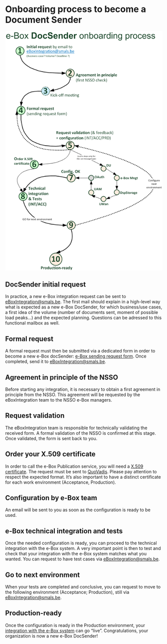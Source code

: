 # Onboarding process to become a Document Sender
![Diagram: DocSender onboarding process](../media/docSenderOnboardingProcess.png)

## DocSender initial request
In practice, a new e-Box integration request can be sent to [eBoxIntegration@smals.be](mailto:eBoxIntegration@smals.be). The first mail should explain in a high-level way what is expected as a new e-Box DocSender, for which business/use cases, a first idea of the volume (number of documents sent, moment of possible load peaks…) and the expected planning. 
Questions can be adressed to this functional mailbox as well.

## Formal request
A formal request must then be submitted via a dedicated form in order to become a new e-Box docSender: [e-Box sending request form](https://info.eboxenterprise.be/fr/documents/word/e-Box_Entreprise_FicheDemandeEnvoi_FR.docx). Once completed, send it to [eBoxIntegration@smals.be](mailto:eBoxIntegration@smals.be).

## Agreement in principle of the NSSO
Before starting any integration, it is necessary to obtain a first agreement in principle from the NSSO. This agreement will be requested by the eBoxIntegration team to the NSSO e-Box managers. 

## Request validation
The eBoxIntegration team is responsible for technically validating the received form. A formal validation of the NSSO is confirmed at this stage. Once validated, the form is sent back to you.

## Order your X.509 certificate
In order to call the e-Box Publication service, you will need a [X.509 certificate](../common/x509_certificate.md).
The request must be sent to [QuoVadis](mailto:info.be@quovadisglobal.com).
Please pay attention to respect the expected format. It’s also important to have a distinct certificate for each work environment (Acceptance, Production).

## Configuration by e-Box team
An email will be sent to you as soon as the configuration is ready to be used.

## e-Box technical integration and tests 
Once the needed configuration is ready, you can proceed to the technical integration with the e-Box system. A very important point is then to test and check that your integration with the e-Box system matches what you wanted. You can request to have test cases via [eBoxIntegration@smals.be](mailto:eBoxIntegration@smals.be).

## Go to next environment
When your tests are completed and conclusive, you can request to move to the following environment (Acceptance; Production), still via [eBoxIntegration@smals.be](mailto:eBoxIntegration@smals.be).

## Production-ready
Once the configuration is ready in the Production environment, your [integration with the e-Box system](document_sender.md) can go “live”. Congratulations, your organization is now a new e-Box DocSender!
